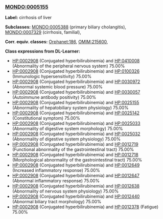 
### [MONDO:0005155](http://purl.obolibrary.org/obo/MONDO_0005155)
**Label:** cirrhosis of liver

**Subclasses:** [MONDO:0005388](http://purl.obolibrary.org/obo/MONDO_0005388) (primary biliary cholangitis), [MONDO:0007329](http://purl.obolibrary.org/obo/MONDO_0007329) (cirrhosis, familial), 

**Corr. equiv. classes:** [Orphanet:186](http://www.orpha.net/ORDO/Orphanet_186), [OMIM:215600](http://purl.obolibrary.org/obo/OMIM_215600), 

**Class expressions from DL-Learner:**

- [HP:0002908](http://purl.obolibrary.org/obo/HP_0002908) (Conjugated hyperbilirubinemia) and [HP:0410008](http://purl.obolibrary.org/obo/HP_0410008) (Abnormality of the peripheral nervous system) 75.00%
- [HP:0002908](http://purl.obolibrary.org/obo/HP_0002908) (Conjugated hyperbilirubinemia) and [HP:0100326](http://purl.obolibrary.org/obo/HP_0100326) (Immunologic hypersensitivity) 75.00%
- [HP:0002908](http://purl.obolibrary.org/obo/HP_0002908) (Conjugated hyperbilirubinemia) and [HP:0030972](http://purl.obolibrary.org/obo/HP_0030972) (Abnormal systemic blood pressure) 75.00%
- [HP:0002908](http://purl.obolibrary.org/obo/HP_0002908) (Conjugated hyperbilirubinemia) and [HP:0030057](http://purl.obolibrary.org/obo/HP_0030057) (Autoimmune antibody positivity) 75.00%
- [HP:0002908](http://purl.obolibrary.org/obo/HP_0002908) (Conjugated hyperbilirubinemia) and [HP:0025155](http://purl.obolibrary.org/obo/HP_0025155) (Abnormality of hepatobiliary system physiology) 75.00%
- [HP:0002908](http://purl.obolibrary.org/obo/HP_0002908) (Conjugated hyperbilirubinemia) and [HP:0025142](http://purl.obolibrary.org/obo/HP_0025142) (Constitutional symptom) 75.00%
- [HP:0002908](http://purl.obolibrary.org/obo/HP_0002908) (Conjugated hyperbilirubinemia) and [HP:0025033](http://purl.obolibrary.org/obo/HP_0025033) (Abnormality of digestive system morphology) 75.00%
- [HP:0002908](http://purl.obolibrary.org/obo/HP_0002908) (Conjugated hyperbilirubinemia) and [HP:0025032](http://purl.obolibrary.org/obo/HP_0025032) (Abnormality of digestive system physiology) 75.00%
- [HP:0002908](http://purl.obolibrary.org/obo/HP_0002908) (Conjugated hyperbilirubinemia) and [HP:0012719](http://purl.obolibrary.org/obo/HP_0012719) (Functional abnormality of the gastrointestinal tract) 75.00%
- [HP:0002908](http://purl.obolibrary.org/obo/HP_0002908) (Conjugated hyperbilirubinemia) and [HP:0012718](http://purl.obolibrary.org/obo/HP_0012718) (Morphological abnormality of the gastrointestinal tract) 75.00%
- [HP:0002908](http://purl.obolibrary.org/obo/HP_0002908) (Conjugated hyperbilirubinemia) and [HP:0012649](http://purl.obolibrary.org/obo/HP_0012649) (Increased inflammatory response) 75.00%
- [HP:0002908](http://purl.obolibrary.org/obo/HP_0002908) (Conjugated hyperbilirubinemia) and [HP:0012647](http://purl.obolibrary.org/obo/HP_0012647) (Abnormal inflammatory response) 75.00%
- [HP:0002908](http://purl.obolibrary.org/obo/HP_0002908) (Conjugated hyperbilirubinemia) and [HP:0012638](http://purl.obolibrary.org/obo/HP_0012638) (Abnormality of nervous system physiology) 75.00%
- [HP:0002908](http://purl.obolibrary.org/obo/HP_0002908) (Conjugated hyperbilirubinemia) and [HP:0012440](http://purl.obolibrary.org/obo/HP_0012440) (Abnormal biliary tract morphology) 75.00%
- [HP:0002908](http://purl.obolibrary.org/obo/HP_0002908) (Conjugated hyperbilirubinemia) and [HP:0012378](http://purl.obolibrary.org/obo/HP_0012378) (Fatigue) 75.00%


